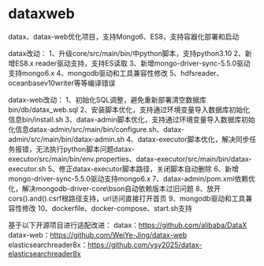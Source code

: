 # dataxweb
datax、datax-web优化项目，支持Mongo6、ES8，支持容器化部署和启动


datax改动：
1、升级core/src/main/bin/中python脚本，支持python3.10
2、新增ES8.x reader驱动支持，支持ES读取
3、新增mongo-driver-sync-5.5.0驱动支持mongo6.x
4、mongodb驱动和工具兼容性修改
5、hdfsreader、oceanbasev10writer等等编译错误

datax-web改动：
1、初始化SQL调整，避免重新部署清空数据库bin/db/datax_web.sql
2、安装脚本优化，支持通过环境变量导入数据库初始化信息bin/install.sh
3、datax-admin脚本优化，支持通过环境变量导入数据库初始化信息datax-admin/src/main/bin/configure.sh、datax-admin/src/main/bin/datax-admin.sh
4、datax-executor脚本优化，解决同步任务报错，无法执行python脚本问题datax-executor/src/main/bin/env.properties、datax-executor/src/main/bin/datax-executor.sh
5、修正datax-executor脚本路径，关闭脚本自动删除
6、新增mongo-driver-sync-5.5.0驱动支持mongo6.x
7、datax-admin/pom.xml依赖优化，解决mongodb-driver-core\bson自动依赖版本过旧问题
8、放开cors().and().csrf根路径支持，url访问直接打开首页
9、mongodb驱动和工具兼容性修改
10、dockerfile、docker-compose、start.sh支持


基于以下开源项目进行适配改进：
datax：https://github.com/alibaba/DataX
datax-web：https://github.com/WeiYe-Jing/datax-web
elasticsearchreader8x：https://github.com/ysy2025/datax-elasticsearchreader8x